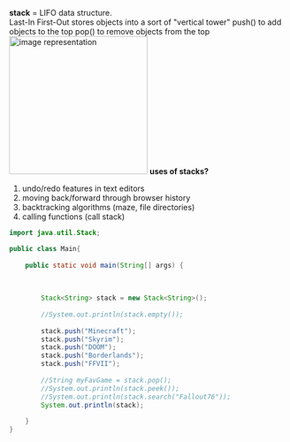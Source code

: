 **stack** = LIFO data structure. <br/> Last-In First-Out
		            stores objects into a sort of "vertical tower"
	 		        push() to add objects to the top
				    pop() to remove objects from the top
		<img src="https://cdn.discuss.boardinfinity.com/original/2X/9/973c2be769225883ce76291061dcd5ab0d157319.png" height=250px alt="image representation">
**uses of stacks?**
1. undo/redo features in text editors
2. moving back/forward through browser history
3. backtracking algorithms (maze, file directories)
4. calling functions (call stack)

```java	
import java.util.Stack;

public class Main{
	
	public static void main(String[] args) {
		
		
		
		Stack<String> stack = new Stack<String>();
		
		//System.out.println(stack.empty());
		
		stack.push("Minecraft");
		stack.push("Skyrim");
		stack.push("DOOM");
		stack.push("Borderlands");
		stack.push("FFVII");
		
		//String myFavGame = stack.pop();
		//System.out.println(stack.peek());	
		//System.out.println(stack.search("Fallout76"));
		System.out.println(stack);
		
	}
}
```